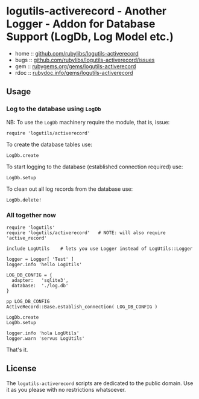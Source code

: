 # logutils-activerecord  - Another Logger - Addon for Database Support (LogDb, Log Model etc.)

* home :: [github.com/rubylibs/logutils-activerecord](https://github.com/rubylibs/logutils-activerecord)
* bugs :: [github.com/rubylibs/logutils-activerecord/issues](https://github.com/rubylibs/logutils-activerecord)
* gem  :: [rubygems.org/gems/logutils-activerecord](https://rubygems.org/gems/logutils-activerecord)
* rdoc :: [rubydoc.info/gems/logutils-activerecord](http://rubydoc.info/gems/logutils-activerecord)


## Usage

### Log to the database using `LogDb`

NB: To use the `LogDb` machinery require the module, that is, issue:

    require 'logutils/activerecord'

To create the database tables use:

    LogDb.create

To start logging to the database (established connection required) use:

    LogDb.setup

To clean out all log records from the database use:

    LogDb.delete!


### All together now

    require 'logutils'
    require 'logutils/activerecord'   # NOTE: will also require 'active_record'
    
    include LogUtils    # lets you use Logger instead of LogUtils::Logger
    
    logger = Logger[ 'Test' ]
    logger.info 'hello LogUtils'
    
    LOG_DB_CONFIG = {
      adapter:   'sqlite3',
      database:  './log.db'
    }
    
    pp LOG_DB_CONFIG
    ActiveRecord::Base.establish_connection( LOG_DB_CONFIG )
    
    LogDb.create
    LogDb.setup
    
    logger.info 'hola LogUtils'
    logger.warn 'servus LogUtils'


That's it.


## License

The `logutils-activerecord` scripts are dedicated to the public domain.
Use it as you please with no restrictions whatsoever.

